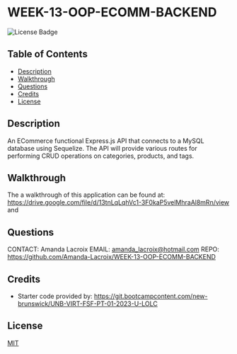 # WEEK-13-OOP-ECOMM-BACKEND


  ![License Badge](https://img.shields.io/badge/License-MIT-yellow.svg)

  ## Table of Contents

  - [Description](#description)
  - [Walkthrough](#walkthrough)
  - [Questions](#questions)
  - [Credits](#credits)
  - [License](#license)

    
  ## Description
  An ECommerce functional Express.js API that connects to a MySQL database using Sequelize. The API will provide various routes for performing CRUD operations on categories, products, and tags.
  
  ## Walkthrough 
  
  The a walkthrough of this application can be found at: https://drive.google.com/file/d/13tnLqLqhVc1-3F0kaP5velMhraAl8mRn/view  and 

  ## Questions
  CONTACT: Amanda Lacroix
  EMAIL: amanda_lacroix@hotmail.com
  REPO: https://github.com/Amanda-Lacroix/WEEK-13-OOP-ECOMM-BACKEND

  ## Credits
 - Starter code provided by: https://git.bootcampcontent.com/new-brunswick/UNB-VIRT-FSF-PT-01-2023-U-LOLC
 

  ## License
  [MIT]( https://opensource.org/licenses/MIT)

